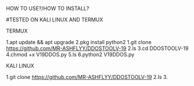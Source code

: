 HOW TO USE?/HOW TO INSTALL?

 
#TESTED ON KALI LINUX AND TERMUX

TERMUX 

1.apt update && apt upgrade
2.pkg install python2
1.git clone https://github.com/MR-ASHFLYY/DDOSTOOLV-19                                                                                                                             2.ls                                                                                                                                                                              3.cd DDOSTOOLV-19                                                                                                                                                                   4.chmod +x V19DDOS.py 5.ls                                                                                                                                                   6.python2 V19DDOS.py

KALI LINUX

1.git clone  https://github.com/MR-ASHFLYY/DDOSTOOLV-19  2.ls 3.
